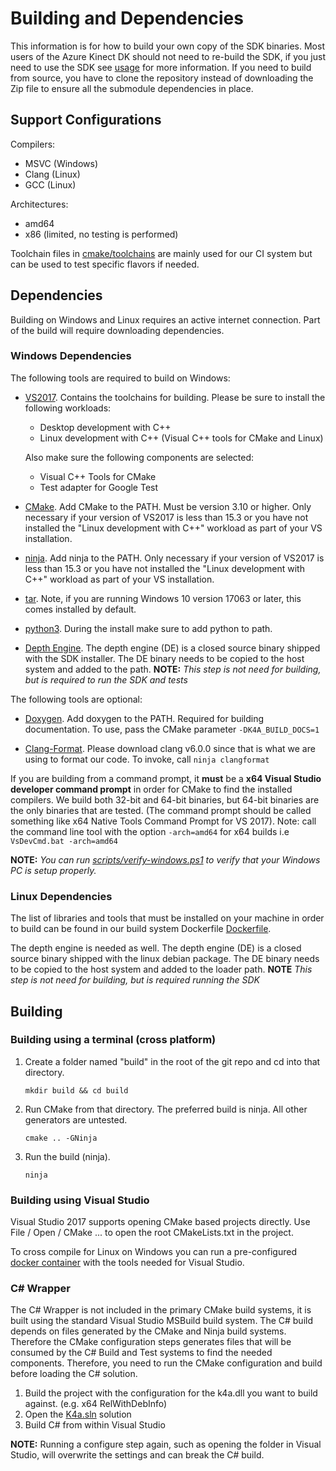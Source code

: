# Building and Dependencies

This information is for how to build your own copy of the SDK binaries. Most users of 
the Azure Kinect DK should not need to re-build the SDK, if you just need to use the SDK
see [usage](usage.md) for more information. If you need to build from source, you have to clone the repository instead of downloading the Zip file to ensure all the submodule dependencies in place.

## Support Configurations

Compilers:
* MSVC (Windows)
* Clang (Linux)
* GCC (Linux)

Architectures: 
* amd64
* x86 (limited, no testing is performed)

Toolchain files in [cmake/toolchains](../cmake/toolchains) are mainly used for our
CI system but can be used to test specific flavors if needed.

## Dependencies

Building on Windows and Linux requires an active internet connection. Part of the
build will require downloading dependencies.

### Windows Dependencies

The following tools are required to build on Windows:

* [VS2017](https://visualstudio.microsoft.com/vs/). Contains the toolchains
  for building. Please be sure to install the following workloads:
  * Desktop development with C++
  * Linux development with C++ (Visual C++ tools for CMake and Linux)

  Also make sure the following components are selected:
  * Visual C++ Tools for CMake
  * Test adapter for Google Test

* [CMake](https://cmake.org/download/). Add CMake to the PATH. Must be
  version 3.10 or higher. Only necessary if your version of VS2017 is less than
   15.3 or you have not installed the "Linux development with C++" workload as 
   part of your VS installation.

* [ninja](https://github.com/ninja-build/ninja/releases). Add ninja to the
  PATH. Only necessary if your version of VS2017 is less than 15.3 or you have
  not installed the "Linux development with C++" workload as part of your VS
  installation.

* [tar](http://gnuwin32.sourceforge.net/packages/gtar.htm). Note, if you are
  running Windows 10 version 17063 or later, this comes installed by default.

* [python3](https://www.python.org/getit/). During the install make sure to add
  python to path.

* [Depth Engine](depthengine.md). The depth engine (DE) is a closed source binary shipped with the
  SDK installer. The DE binary needs to be copied to the host system and added 
  to the path. **NOTE:** *This step is not need for building, but is required 
  to run the SDK and tests*

The following tools are optional:

* [Doxygen](http://www.doxygen.nl/download.html). Add doxygen to the PATH.
  Required for building documentation. To use, pass the CMake parameter ```-DK4A_BUILD_DOCS=1```

* [Clang-Format](http://releases.llvm.org/download.html). Please download clang
  v6.0.0 since that is what we are using to format our code. To invoke, call ```ninja clangformat```

If you are building from a command prompt, it **must** be a **x64 Visual Studio
developer command prompt** in order for CMake to find the installed compilers.
We build both 32-bit and 64-bit binaries, but 64-bit binaries are the only
binaries that are tested. (The command prompt should be called something like
x64 Native Tools Command Prompt for VS 2017). Note: call the command line tool
with the option ```-arch=amd64``` for x64 builds i.e ```VsDevCmd.bat
-arch=amd64```

**NOTE:** *You can run
[scripts/verify-windows.ps1](../scripts/verify-windows.ps1) to verify that your
Windows PC is setup properly.*

### Linux Dependencies

The list of libraries and tools that must be installed on your machine in
order to build can be found in our build system Dockerfile
[Dockerfile](../scripts/Dockerfile).

The depth engine is needed as well. The depth engine (DE) is a closed source
binary shipped with the linux debian package. The DE binary needs to be copied
to the host system and added to the loader path. **NOTE** *This step is not
need for building, but is required running the SDK*

## Building

### Building using a terminal (cross platform)

1. Create a folder named "build" in the root of the git repo and cd into that
    directory.

    ```shell
    mkdir build && cd build
    ```

2. Run CMake from that directory. The preferred build is ninja. All other
    generators are untested.

    ```shell
    cmake .. -GNinja
    ```

3. Run the build (ninja).

    ```shell
    ninja
    ```

### Building using Visual Studio

Visual Studio 2017 supports opening CMake based projects directly.
Use File / Open / CMake ... to open the root CMakeLists.txt in the project.

To cross compile for Linux on Windows you can run a pre-configured
[docker container](../docker/DOCKER.md) with the tools needed for Visual
Studio.

### C# Wrapper

The C# Wrapper is not included in the primary CMake build systems, it is built using the standard
Visual Studio MSBuild build system. The C# build depends on files generated by the CMake and Ninja
build systems. Therefore the CMake configuration steps generates files that will be consumed by
the C# Build and Test systems to find the needed components. Therefore, you need to run the CMake
configuration and build before loading the C# solution.

1. Build the project with the configuration for the k4a.dll you want to build against. (e.g. x64 RelWithDebInfo)
2. Open the [K4a.sln](../src/csharp/K4a.sln) solution
3. Build C# from within Visual Studio

**NOTE:** Running a configure step again, such as opening the folder in Visual Studio, will overwrite the settings and can break the C# build.
